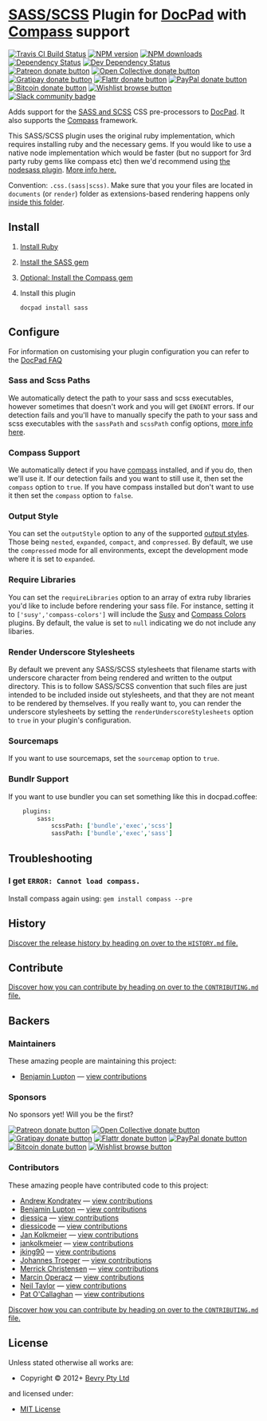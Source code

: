 # [SASS/SCSS](http://sass-lang.com/) Plugin for [DocPad](https://docpad.org) with [Compass](http://compass-style.org/) support

<!-- BADGES/ -->

<span class="badge-travisci"><a href="http://travis-ci.org/docpad/docpad-plugin-sass" title="Check this project's build status on TravisCI"><img src="https://img.shields.io/travis/docpad/docpad-plugin-sass/master.svg" alt="Travis CI Build Status" /></a></span>
<span class="badge-npmversion"><a href="https://npmjs.org/package/docpad-plugin-sass" title="View this project on NPM"><img src="https://img.shields.io/npm/v/docpad-plugin-sass.svg" alt="NPM version" /></a></span>
<span class="badge-npmdownloads"><a href="https://npmjs.org/package/docpad-plugin-sass" title="View this project on NPM"><img src="https://img.shields.io/npm/dm/docpad-plugin-sass.svg" alt="NPM downloads" /></a></span>
<span class="badge-daviddm"><a href="https://david-dm.org/docpad/docpad-plugin-sass" title="View the status of this project's dependencies on DavidDM"><img src="https://img.shields.io/david/docpad/docpad-plugin-sass.svg" alt="Dependency Status" /></a></span>
<span class="badge-daviddmdev"><a href="https://david-dm.org/docpad/docpad-plugin-sass#info=devDependencies" title="View the status of this project's development dependencies on DavidDM"><img src="https://img.shields.io/david/dev/docpad/docpad-plugin-sass.svg" alt="Dev Dependency Status" /></a></span>
<br class="badge-separator" />
<span class="badge-patreon"><a href="https://patreon.com/bevry" title="Donate to this project using Patreon"><img src="https://img.shields.io/badge/patreon-donate-yellow.svg" alt="Patreon donate button" /></a></span>
<span class="badge-opencollective"><a href="https://opencollective.com/bevry" title="Donate to this project using Open Collective"><img src="https://img.shields.io/badge/open%20collective-donate-yellow.svg" alt="Open Collective donate button" /></a></span>
<span class="badge-gratipay"><a href="https://www.gratipay.com/bevry" title="Donate weekly to this project using Gratipay"><img src="https://img.shields.io/badge/gratipay-donate-yellow.svg" alt="Gratipay donate button" /></a></span>
<span class="badge-flattr"><a href="https://flattr.com/profile/balupton" title="Donate to this project using Flattr"><img src="https://img.shields.io/badge/flattr-donate-yellow.svg" alt="Flattr donate button" /></a></span>
<span class="badge-paypal"><a href="https://bevry.me/paypal" title="Donate to this project using Paypal"><img src="https://img.shields.io/badge/paypal-donate-yellow.svg" alt="PayPal donate button" /></a></span>
<span class="badge-bitcoin"><a href="https://bevry.me/bitcoin" title="Donate once-off to this project using Bitcoin"><img src="https://img.shields.io/badge/bitcoin-donate-yellow.svg" alt="Bitcoin donate button" /></a></span>
<span class="badge-wishlist"><a href="https://bevry.me/wishlist" title="Buy an item on our wishlist for us"><img src="https://img.shields.io/badge/wishlist-donate-yellow.svg" alt="Wishlist browse button" /></a></span>
<br class="badge-separator" />
<span class="badge-slackin"><a href="https://slack.bevry.me" title="Join this project's slack community"><img src="https://slack.bevry.me/badge.svg" alt="Slack community badge" /></a></span>

<!-- /BADGES -->


Adds support for the [SASS and SCSS](http://sass-lang.com/) CSS pre-processors to [DocPad](https://docpad.org). It also supports the [Compass](http://compass-style.org/) framework.

This SASS/SCSS plugin uses the original ruby implementation, which requires installing ruby and the necessary gems. If you would like to use a native node implementation which would be faster (but no support for 3rd party ruby gems like compass etc) then we'd recommend using [the nodesass plugin](https://github.com/jking90/docpad-plugin-nodesass). [More info here.](https://github.com/docpad/docpad-plugin-sass/issues/11)

Convention:  `.css.(sass|scss)`. Make sure that you your files are located in `documents` (or `render`) folder as extensions-based rendering happens only [inside this folder](https://docpad.org/docs/overview#the-render-directory).


## Install

1. [Install Ruby](http://www.ruby-lang.org/en/downloads/)

1. [Install the SASS gem](http://rubygems.org/gems/sass/)

1. [Optional: Install the Compass gem](http://rubygems.org/gems/compass/)

1. Install this plugin

	```
	docpad install sass
	```


## Configure
For information on customising your plugin configuration you can refer to the [DocPad FAQ](http://docpad.org/docs/faq#how-do-i-customise-the-configuration-sent-to-a-plugin)

### Sass and Scss Paths
We automatically detect the path to your sass and scss executables, however sometimes that doesn't work and you will get `ENOENT` errors. If our detection fails and you'll have to manually specify the path to your sass and scss executables with the `sassPath` and `scssPath` config options, [more info here](https://github.com/docpad/docpad-plugin-sass/issues/6).

### Compass Support
We automatically detect if you have [compass](http://compass-style.org/) installed, and if you do, then we'll use it. If our detection fails and you want to still use it, then set the `compass` option to `true`. If you have compass installed but don't want to use it then set the `compass` option to `false`.

### Output Style
You can set the `outputStyle` option to any of the supported [output styles](http://sass-lang.com/docs/yardoc/file.SASS_REFERENCE.html#output_style). Those being `nested`, `expanded`, `compact`, and `compressed`. By default, we use the `compressed` mode for all environments, except the development mode where it is set to `expanded`.

### Require Libraries
You can set the `requireLibraries` option to an array of extra ruby libraries you'd like to include before rendering your sass file. For instance, setting it to `['susy','compass-colors']` will include the [Susy](http://susy.oddbird.net/) and [Compass Colors](https://github.com/chriseppstein/compass-colors) plugins. By default, the value is set to `null` indicating we do not include any libaries.

### Render Underscore Stylesheets
By default we prevent any SASS/SCSS stylesheets that filename starts with underscore character from being rendered and written to the output directory. This is to follow SASS/SCSS convention that such files are just intended to be included inside out stylesheets, and that they are not meant to be rendered by themselves. If you really want to, you can render the underscore stylesheets by setting the `renderUnderscoreStylesheets` option to `true` in your plugin's configuration.

### Sourcemaps
If you want to use sourcemaps, set the `sourcemap` option to `true`.

### Bundlr Support
If you want to use bundler you can set something like this in docpad.coffee:

``` coffee
	plugins:
		sass:
			scssPath: ['bundle','exec','scss']
			sassPath: ['bundle','exec','sass']
```


## Troubleshooting

### I get `ERROR: Cannot load compass.`
Install compass again using: `gem install compass --pre`


<!-- HISTORY/ -->

<h2>History</h2>

<a href="https://github.com/docpad/docpad-plugin-sass/blob/master/HISTORY.md#files">Discover the release history by heading on over to the <code>HISTORY.md</code> file.</a>

<!-- /HISTORY -->


<!-- CONTRIBUTE/ -->

<h2>Contribute</h2>

<a href="https://github.com/docpad/docpad-plugin-sass/blob/master/CONTRIBUTING.md#files">Discover how you can contribute by heading on over to the <code>CONTRIBUTING.md</code> file.</a>

<!-- /CONTRIBUTE -->


<!-- BACKERS/ -->

<h2>Backers</h2>

<h3>Maintainers</h3>

These amazing people are maintaining this project:

<ul><li><a href="http://balupton.com">Benjamin Lupton</a> — <a href="https://github.com/docpad/docpad-plugin-sass/commits?author=balupton" title="View the GitHub contributions of Benjamin Lupton on repository docpad/docpad-plugin-sass">view contributions</a></li></ul>

<h3>Sponsors</h3>

No sponsors yet! Will you be the first?

<span class="badge-patreon"><a href="https://patreon.com/bevry" title="Donate to this project using Patreon"><img src="https://img.shields.io/badge/patreon-donate-yellow.svg" alt="Patreon donate button" /></a></span>
<span class="badge-opencollective"><a href="https://opencollective.com/bevry" title="Donate to this project using Open Collective"><img src="https://img.shields.io/badge/open%20collective-donate-yellow.svg" alt="Open Collective donate button" /></a></span>
<span class="badge-gratipay"><a href="https://www.gratipay.com/bevry" title="Donate weekly to this project using Gratipay"><img src="https://img.shields.io/badge/gratipay-donate-yellow.svg" alt="Gratipay donate button" /></a></span>
<span class="badge-flattr"><a href="https://flattr.com/profile/balupton" title="Donate to this project using Flattr"><img src="https://img.shields.io/badge/flattr-donate-yellow.svg" alt="Flattr donate button" /></a></span>
<span class="badge-paypal"><a href="https://bevry.me/paypal" title="Donate to this project using Paypal"><img src="https://img.shields.io/badge/paypal-donate-yellow.svg" alt="PayPal donate button" /></a></span>
<span class="badge-bitcoin"><a href="https://bevry.me/bitcoin" title="Donate once-off to this project using Bitcoin"><img src="https://img.shields.io/badge/bitcoin-donate-yellow.svg" alt="Bitcoin donate button" /></a></span>
<span class="badge-wishlist"><a href="https://bevry.me/wishlist" title="Buy an item on our wishlist for us"><img src="https://img.shields.io/badge/wishlist-donate-yellow.svg" alt="Wishlist browse button" /></a></span>

<h3>Contributors</h3>

These amazing people have contributed code to this project:

<ul><li><a href="http://blog.kondratev.pro">Andrew Kondratev</a> — <a href="https://github.com/docpad/docpad-plugin-sass/commits?author=andruhon" title="View the GitHub contributions of Andrew Kondratev on repository docpad/docpad-plugin-sass">view contributions</a></li>
<li><a href="http://balupton.com">Benjamin Lupton</a> — <a href="https://github.com/docpad/docpad-plugin-sass/commits?author=balupton" title="View the GitHub contributions of Benjamin Lupton on repository docpad/docpad-plugin-sass">view contributions</a></li>
<li><a href="https://github.com/diessica">diessica</a> — <a href="https://github.com/docpad/docpad-plugin-sass/commits?author=diessica" title="View the GitHub contributions of diessica on repository docpad/docpad-plugin-sass">view contributions</a></li>
<li><a href="https://github.com/diessicode">diessicode</a> — <a href="https://github.com/docpad/docpad-plugin-sass/commits?author=diessicode" title="View the GitHub contributions of diessicode on repository docpad/docpad-plugin-sass">view contributions</a></li>
<li><a href="http://kolkmeier.com">Jan Kolkmeier</a> — <a href="https://github.com/docpad/docpad-plugin-sass/commits?author=jankolkmeier" title="View the GitHub contributions of Jan Kolkmeier on repository docpad/docpad-plugin-sass">view contributions</a></li>
<li><a href="https://github.com/jankolkmeier">jankolkmeier</a> — <a href="https://github.com/docpad/docpad-plugin-sass/commits?author=jankolkmeier" title="View the GitHub contributions of jankolkmeier on repository docpad/docpad-plugin-sass">view contributions</a></li>
<li><a href="https://github.com/jking90">jking90</a> — <a href="https://github.com/docpad/docpad-plugin-sass/commits?author=jking90" title="View the GitHub contributions of jking90 on repository docpad/docpad-plugin-sass">view contributions</a></li>
<li><a href="http://johannestroeger.de">Johannes Troeger</a> — <a href="https://github.com/docpad/docpad-plugin-sass/commits?author=johannestroeger" title="View the GitHub contributions of Johannes Troeger on repository docpad/docpad-plugin-sass">view contributions</a></li>
<li><a href="http://www.merrickchristensen.com">Merrick Christensen</a> — <a href="https://github.com/docpad/docpad-plugin-sass/commits?author=iammerrick" title="View the GitHub contributions of Merrick Christensen on repository docpad/docpad-plugin-sass">view contributions</a></li>
<li><a href="https://github.com/moperacz">Marcin Operacz</a> — <a href="https://github.com/docpad/docpad-plugin-sass/commits?author=moperacz" title="View the GitHub contributions of Marcin Operacz on repository docpad/docpad-plugin-sass">view contributions</a></li>
<li><a href="www.myplanetdigital.com">Neil Taylor</a> — <a href="https://github.com/docpad/docpad-plugin-sass/commits?author=neilbaylorrulez" title="View the GitHub contributions of Neil Taylor on repository docpad/docpad-plugin-sass">view contributions</a></li>
<li><a href="http://littleglitch.io">Pat O'Callaghan</a> — <a href="https://github.com/docpad/docpad-plugin-sass/commits?author=patocallaghan" title="View the GitHub contributions of Pat O'Callaghan on repository docpad/docpad-plugin-sass">view contributions</a></li></ul>

<a href="https://github.com/docpad/docpad-plugin-sass/blob/master/CONTRIBUTING.md#files">Discover how you can contribute by heading on over to the <code>CONTRIBUTING.md</code> file.</a>

<!-- /BACKERS -->


<!-- LICENSE/ -->

<h2>License</h2>

Unless stated otherwise all works are:

<ul><li>Copyright &copy; 2012+ <a href="http://bevry.me">Bevry Pty Ltd</a></li></ul>

and licensed under:

<ul><li><a href="http://spdx.org/licenses/MIT.html">MIT License</a></li></ul>

<!-- /LICENSE -->

